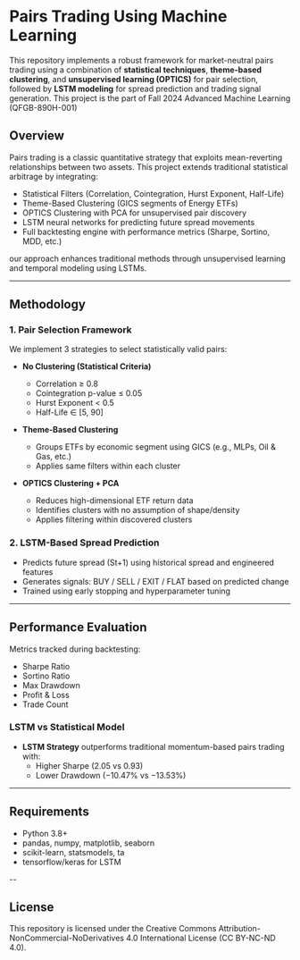 #  Pairs Trading Using Machine Learning

This repository implements a robust framework for market-neutral pairs trading using a combination of **statistical techniques**, **theme-based clustering**, and **unsupervised learning (OPTICS)** for pair selection, followed by **LSTM modeling** for spread prediction and trading signal generation.
This project is the part of Fall 2024 Advanced Machine Learning (QFGB-890H-001) 

##  Overview

Pairs trading is a classic quantitative strategy that exploits mean-reverting relationships between two assets. This project extends traditional statistical arbitrage by integrating:

- Statistical Filters (Correlation, Cointegration, Hurst Exponent, Half-Life)
- Theme-Based Clustering (GICS segments of Energy ETFs)
- OPTICS Clustering with PCA for unsupervised pair discovery
- LSTM neural networks for predicting future spread movements
- Full backtesting engine with performance metrics (Sharpe, Sortino, MDD, etc.)

our approach enhances traditional methods through unsupervised learning and temporal modeling using LSTMs.

---

##  Methodology

### 1. Pair Selection Framework

We implement 3 strategies to select statistically valid pairs:

- **No Clustering (Statistical Criteria)**  
  - Correlation ≥ 0.8  
  - Cointegration p-value ≤ 0.05  
  - Hurst Exponent < 0.5  
  - Half-Life ∈ [5, 90]

- **Theme-Based Clustering**  
  - Groups ETFs by economic segment using GICS (e.g., MLPs, Oil & Gas, etc.)
  - Applies same filters within each cluster

- **OPTICS Clustering + PCA**  
  - Reduces high-dimensional ETF return data
  - Identifies clusters with no assumption of shape/density
  - Applies filtering within discovered clusters

### 2. LSTM-Based Spread Prediction

- Predicts future spread (St+1) using historical spread and engineered features
- Generates signals: BUY / SELL / EXIT / FLAT based on predicted change
- Trained using early stopping and hyperparameter tuning

---

##  Performance Evaluation

Metrics tracked during backtesting:
- Sharpe Ratio
- Sortino Ratio
- Max Drawdown
- Profit & Loss
- Trade Count

### LSTM vs Statistical Model  
- **LSTM Strategy** outperforms traditional momentum-based pairs trading with:
  - Higher Sharpe (2.05 vs 0.93)
  - Lower Drawdown (−10.47% vs −13.53%)

---

## Requirements

- Python 3.8+
- pandas, numpy, matplotlib, seaborn
- scikit-learn, statsmodels, ta
- tensorflow/keras for LSTM

-- 

## License
This repository is licensed under the Creative Commons Attribution-NonCommercial-NoDerivatives 4.0 International License (CC BY-NC-ND 4.0).






